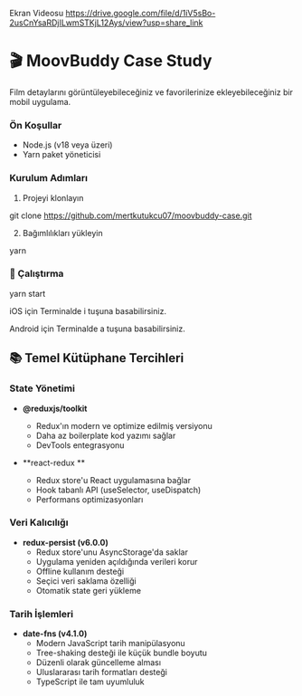 Ekran Videosu
https://drive.google.com/file/d/1iV5sBo-2usCnYsaRDjILwmSTKjL12Ays/view?usp=share_link
# 🎬 MoovBuddy Case Study

Film detaylarını görüntüleyebileceğiniz ve favorilerinize ekleyebileceğiniz bir mobil uygulama.

### Ön Koşullar

- Node.js (v18 veya üzeri)
- Yarn paket yöneticisi

### Kurulum Adımları

1. Projeyi klonlayın

git clone https://github.com/mertkutukcu07/moovbuddy-case.git

2. Bağımlılıkları yükleyin

yarn


### 🎯 Çalıştırma

yarn start

iOS için
Terminalde i tuşuna basabilirsiniz.

Android için
Terminalde a tuşuna basabilirsiniz.


## 📚 Temel Kütüphane Tercihleri

### State Yönetimi

- **@reduxjs/toolkit**
  - Redux'ın modern ve optimize edilmiş versiyonu
  - Daha az boilerplate kod yazımı sağlar
  - DevTools entegrasyonu
 
- **react-redux **
  - Redux store'u React uygulamasına bağlar
  - Hook tabanlı API (useSelector, useDispatch)
  - Performans optimizasyonları

### Veri Kalıcılığı
- **redux-persist (v6.0.0)**
  - Redux store'unu AsyncStorage'da saklar
  - Uygulama yeniden açıldığında verileri korur
  - Offline kullanım desteği
  - Seçici veri saklama özelliği
  - Otomatik state geri yükleme

### Tarih İşlemleri
- **date-fns (v4.1.0)**
  - Modern JavaScript tarih manipülasyonu
  - Tree-shaking desteği ile küçük bundle boyutu
  - Düzenli olarak güncelleme alması
  - Uluslararası tarih formatları desteği
  - TypeScript ile tam uyumluluk

   
